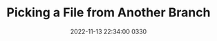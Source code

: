 ---
layout: post
title: Picking a File from Another Branch
date: 2022-11-13 22:34:00 0330
# categories: "Unit1"
imgPath: ../../../assets/img/
---